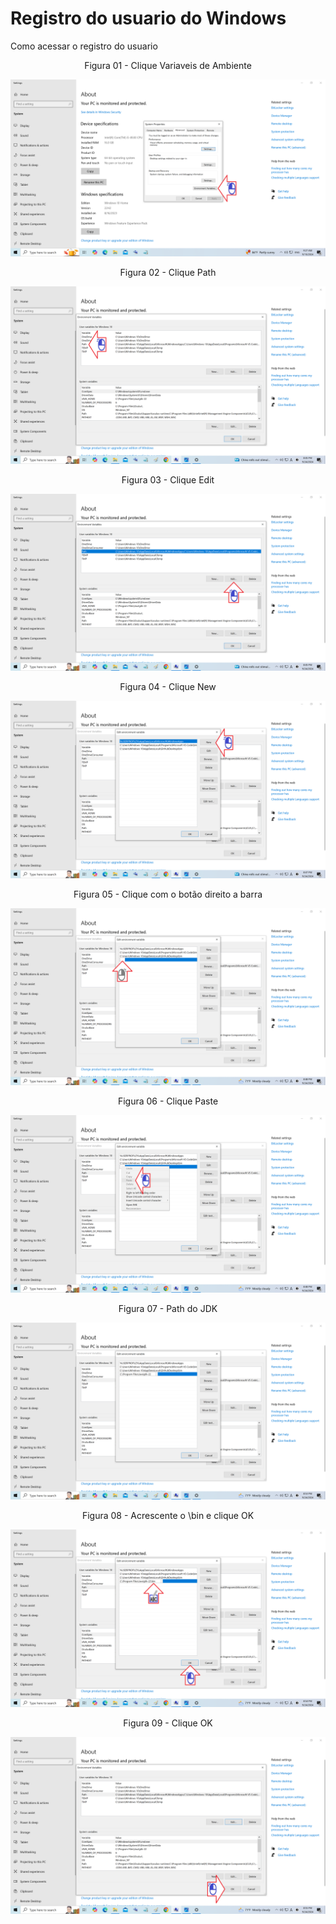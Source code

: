 # Registro do usuario do Windows

Como acessar o registro do usuario

<div align="center">
Figura 01 - Clique Variaveis de Ambiente
</div>

![](Imagens/Windows-Java-Home-Usuario-Modo1-Img01.png)

<div align="center">
Figura 02 - Clique Path
</div>

![](Imagens/Windows-Java-Home-Usuario-Modo1-Img02.png)

<div align="center">
Figura 03 - Clique Edit
</div>

![](Imagens/Windows-Java-Home-Usuario-Modo1-Img03.png)

<div align="center">
Figura 04 - Clique New
</div>

![](Imagens/Windows-Java-Home-Usuario-Modo1-Img04.png)

<div align="center">
Figura 05 - Clique com o botão direito a barra
</div>

![](Imagens/Windows-Java-Home-Usuario-Modo1-Img05.png)

<div align="center">
Figura 06 - Clique Paste
</div>

![](Imagens/Windows-Java-Home-Usuario-Modo1-Img06.png)

<div align="center">
Figura 07 - Path do JDK
</div>

![](Imagens/Windows-Java-Home-Usuario-Modo1-Img07.png)

<div align="center">
Figura 08 - Acrescente o \bin e clique OK
</div>

![](Imagens/Windows-Java-Home-Usuario-Modo1-Img08.png)

<div align="center">
Figura 09 - Clique OK
</div>

![](Imagens/Windows-Java-Home-Usuario-Modo1-Img09.png)